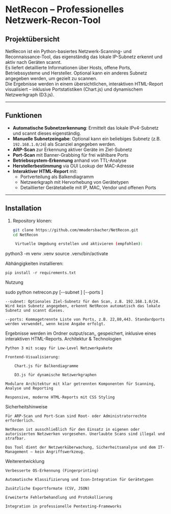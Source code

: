 # NetRecon – Professionelles Netzwerk-Recon-Tool

## Projektübersicht

NetRecon ist ein Python-basiertes Netzwerk-Scanning- und Reconnaissance-Tool, das eigenständig das lokale IP-Subnetz erkennt und aktiv nach Geräten scannt.  
Es liefert detaillierte Informationen über Hosts, offene Ports, Betriebssysteme und Hersteller. Optional kann ein anderes Subnetz angegeben werden, um gezielt zu scannen.  
Die Ergebnisse werden in einem übersichtlichen, interaktiven HTML-Report visualisiert – inklusive Portstatistiken (Chart.js) und dynamischem Netzwerkgraph (D3.js).

---

## Funktionen

- **Automatische Subnetzerkennung**: Ermittelt das lokale IPv4-Subnetz und scannt dieses eigenständig.  
- **Manuelle Subnetzeingabe**: Optional kann ein beliebiges Subnetz (z.B. `192.168.1.0/24`) als Scanziel angegeben werden.  
- **ARP-Scan** zur Erkennung aktiver Geräte im Ziel-Subnetz  
- **Port-Scan** mit Banner-Grabbing für frei wählbare Ports  
- **Betriebssystem-Erkennung** anhand von TTL-Analyse  
- **Herstellerbestimmung** via OUI Lookup der MAC-Adresse  
- **Interaktiver HTML-Report** mit:  
  - Portverteilung als Balkendiagramm  
  - Netzwerkgraph mit Hervorhebung von Gerätetypen  
  - Detaillierter Gerätetabelle mit IP, MAC, Vendor und offenen Ports

---

## Installation

1. Repository klonen:  
   ```bash
   git clone https://github.com/mmadersbacher/NetRecon.git
   cd NetRecon

    Virtuelle Umgebung erstellen und aktivieren (empfohlen):

python3 -m venv .venv
source .venv/bin/activate

Abhängigkeiten installieren:

    pip install -r requirements.txt

Nutzung

sudo python netrecon.py [--subnet <SUBNET>] [--ports <PORTS>]

    --subnet: Optionales Ziel-Subnetz für den Scan, z.B. 192.168.1.0/24. Wird kein Subnetz angegeben, erkennt NetRecon automatisch das lokale Subnetz und scannt dieses.

    --ports: Kommagetrennte Liste von Ports, z.B. 22,80,443. Standardports werden verwendet, wenn keine Angabe erfolgt.

Ergebnisse werden im Ordner output/scan_<TIMESTAMP> gespeichert, inklusive eines interaktiven HTML-Reports.
Architektur & Technologien

    Python 3 mit scapy für Low-Level Netzwerkpakete

    Frontend-Visualisierung:

        Chart.js für Balkendiagramme

        D3.js für dynamische Netzwerkgraphen

    Modulare Architektur mit klar getrennten Komponenten für Scanning, Analyse und Reporting

    Responsive, moderne HTML-Reports mit CSS Styling

Sicherheitshinweise

    Für ARP-Scan und Port-Scan sind Root- oder Administratorrechte erforderlich.

    NetRecon ist ausschließlich für den Einsatz in eigenen oder autorisierten Netzwerken vorgesehen. Unerlaubte Scans sind illegal und strafbar.

    Das Tool dient der Netzwerküberwachung, Sicherheitsanalyse und dem IT-Management – kein Angriffswerkzeug.

Weiterentwicklung

    Verbesserte OS-Erkennung (Fingerprinting)

    Automatische Klassifizierung und Icon-Integration für Gerätetypen

    Zusätzliche Exportformate (CSV, JSON)

    Erweiterte Fehlerbehandlung und Protokollierung

    Integration in professionelle Pentesting-Frameworks


